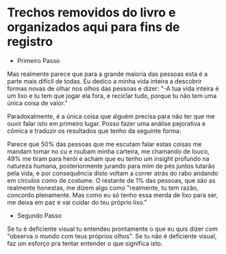 Trechos removidos do livro e organizados aqui para fins de registro
=

* Primeiro Passo

Mas realmente parece que para a grande maioria das pessoas esta é a parte mais difícil de todas. Eu dedico a minha vida inteira a descobrir formas novas de olhar nos olhos das pessoas e dizer: "-A tua vida inteira é um lixo e tu tem que jogar ela fora, e reciclar tudo, porque tu não tem uma única coisa de valor."

Paradoxalmente, é a única coisa que alguém precisa para não ter que me ouvir falar isto em primeiro lugar. Posso fazer uma análise pejorativa e cômica e traduzir os resultados que tenho da seguinte forma:

Parece que 50% das pessoas que me escutam falar estas coisas me mandam tomar no cu e roubam minha carteira, me chamando de louco, 49% me tiram para herói e acham que eu tenho um insight profundo na natureza humana, posteriormente jurando para mim de pés juntos lutarão pela vida, e por consequência disto voltam a correr atrás do rabo andando em círculos como de costume. O restante de 1% das pessoas, que são as realmente honestas, me dizem algo como "realmente, tu tem razão, concordo plenamente. Mas como eu só tenho essa merda de lixo para ser, me deixa em paz e vai cuidar do teu próprio lixo."

* Segundo Passo

Se tu é deficiente visual tu entendeu prontamente o que eu quis dizer com "observa o mundo com teus próprios olhos". Se tu não é deficiente visual, faz um esforço pra tentar entender o que significa isto.
